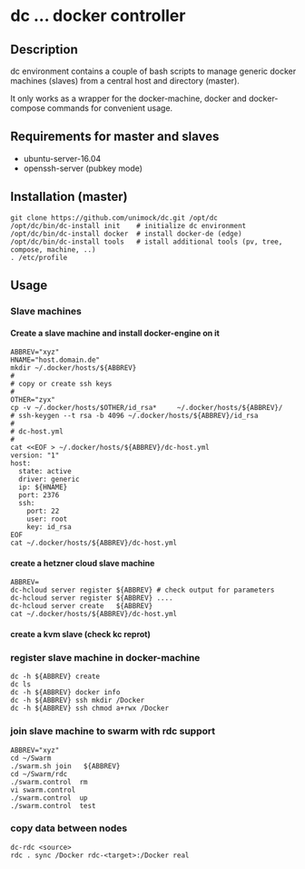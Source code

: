 # dc  ... docker controller

## Description

dc environment contains a couple of bash scripts to manage generic docker machines (slaves) 
from a central host and directory (master).

It only works as a wrapper for the docker-machine, docker and docker-compose commands for convenient usage.

## Requirements for master and slaves
 * ubuntu-server-16.04
 * openssh-server (pubkey mode)

## Installation (master)
```
git clone https://github.com/unimock/dc.git /opt/dc
/opt/dc/bin/dc-install init    # initialize dc environment
/opt/dc/bin/dc-install docker  # install docker-de (edge)
/opt/dc/bin/dc-install tools   # istall additional tools (pv, tree, compose, machine, ..)
. /etc/profile
```

## Usage
### Slave machines
#### Create a slave machine and install docker-engine on it
```
ABBREV="xyz"
HNAME="host.domain.de"
mkdir ~/.docker/hosts/${ABBREV}
#
# copy or create ssh keys
#
OTHER="zyx"
cp -v ~/.docker/hosts/$OTHER/id_rsa*     ~/.docker/hosts/${ABBREV}/
# ssh-keygen --t rsa -b 4096 ~/.docker/hosts/${ABBREV}/id_rsa
#
# dc-host.yml
#
cat <<EOF > ~/.docker/hosts/${ABBREV}/dc-host.yml
version: "1"
host:
  state: active
  driver: generic
  ip: ${HNAME}
  port: 2376
  ssh:
    port: 22
    user: root
    key: id_rsa
EOF
cat ~/.docker/hosts/${ABBREV}/dc-host.yml
```

#### create a hetzner cloud slave machine

```
ABBREV=
dc-hcloud server register ${ABBREV} # check output for parameters
dc-hcloud server register ${ABBREV} ....
dc-hcloud server create   ${ABBREV}
cat ~/.docker/hosts/${ABBREV}/dc-host.yml
```
#### create a kvm slave (check kc reprot)

### register slave machine in docker-machine

```
dc -h ${ABBREV} create
dc ls
dc -h ${ABBREV} docker info
dc -h ${ABBREV} ssh mkdir /Docker
dc -h ${ABBREV} ssh chmod a+rwx /Docker
```

### join slave machine to swarm with rdc support
```
ABBREV="xyz"
cd ~/Swarm
./swarm.sh join   ${ABBREV}
cd ~/Swarm/rdc
./swarm.control  rm
vi swarm.control
./swarm.control  up
./swarm.control  test
```
### copy data between nodes
```
dc-rdc <source>
rdc . sync /Docker rdc-<target>:/Docker real
```


